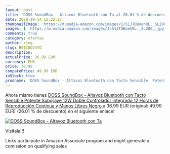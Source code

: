```yaml
---
layout: post
title: 'DOSS SoundBox - Altavoz Bluetooth con Ta al 26.01 % de descuento'
date: 2020-10-14 12:22:17
thumbnailImage: 'https://m.media-amazon.com/images/I/51JTDBoehRL._SL200_.jpg'
images: [ 'https://m.media-amazon.com/images/I/51JTDBoehRL._SL200_.jpg' ]
comments: true
category: ofertas
author: ring
slug: B01CQOV3YO
description:
actualPrice: 36.99 EUR
currency: EUR
price: 36.99
comparePrice: 49.99 EUR
inStock: true
prodname: 'DOSS SoundBox - Altavoz Bluetooth con Tacto Sensible  Potente Subgrave 12W Doble Controlador Integrado 12 Horas de Reproducción Continua y Manos Libres  Negro '
---
```


Ahora mismo tienes [DOSS SoundBox - Altavoz Bluetooth con Tacto Sensible  Potente Subgrave 12W Doble Controlador Integrado 12 Horas de Reproducción Continua y Manos Libres  Negro ](https://www.amazon.es/dp/B01CQOV3YO/?tag=tolees-21) a 36.99 EUR (original: 49.99 EUR) (26.01 %  de descuento) en el siguiente enlace!

[![DOSS SoundBox - Altavoz Bluetooth con Ta](https://m.media-amazon.com/images/I/51JTDBoehRL._SL200_.jpg)](https://www.amazon.es/dp/B01CQOV3YO/?tag=tolees-21)

[Visítala!!!](https://www.amazon.es/dp/B01CQOV3YO/?tag=tolees-21)

Links participate in Amazon Associate program and might generate a comission on qualifying sales
